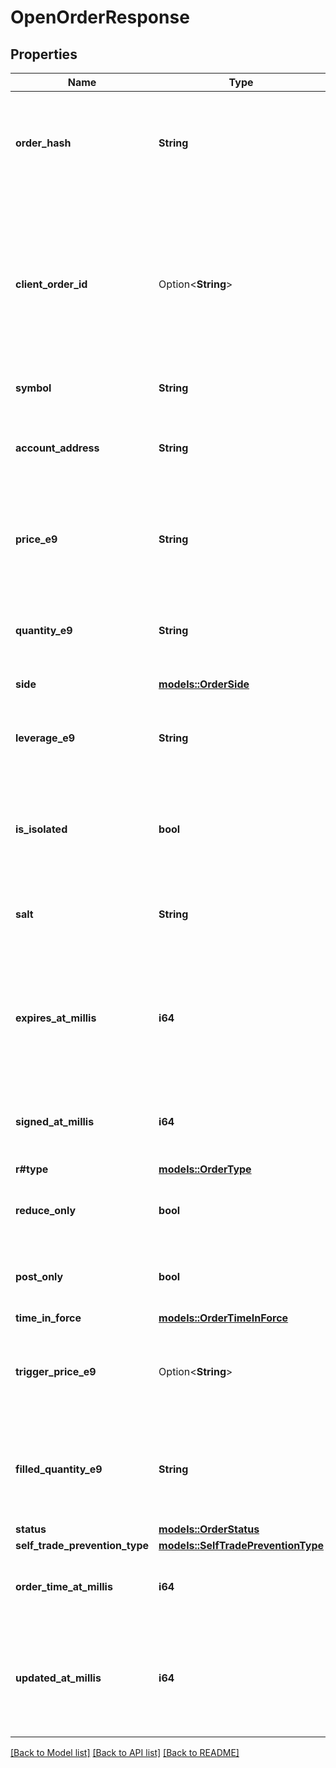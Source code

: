 # OpenOrderResponse

## Properties

Name | Type | Description | Notes
------------ | ------------- | ------------- | -------------
**order_hash** | **String** | The Order Hash, which is the default way to uniquely identify an order in the system | 
**client_order_id** | Option<**String**> | The Client Order ID, which is used a unique identifier for an order, provided by the client, in case of proprietary order management systems | [optional]
**symbol** | **String** | The market symbol | 
**account_address** | **String** | The account address of the order. May be an account user is authorized for. | 
**price_e9** | **String** | The price in base e9 of the asset to be traded. Should always be a number | 
**quantity_e9** | **String** | The quantity in base e9 of the asset to be traded. Should always be a number | 
**side** | [**models::OrderSide**](OrderSide.md) |  | 
**leverage_e9** | **String** | The leverage in base e9  of the order to be traded. Should always be a number | 
**is_isolated** | **bool** | Is this order isolated or cross margin. Note market must be set to the same mode. | [default to false]
**salt** | **String** | The random generated SALT. Should always be a number | 
**expires_at_millis** | **i64** | Unix timestamp in millis at which order will expire. Defaults to 1 month for LIMIT orders if not provided | 
**signed_at_millis** | **i64** | The timestamp in millis at which the request was signed | 
**r#type** | [**models::OrderType**](OrderType.md) |  | 
**reduce_only** | **bool** | Is this order to only reduce a position? Default false | [default to false]
**post_only** | **bool** | If set to TRUE, the order can only be a maker order | [default to false]
**time_in_force** | [**models::OrderTimeInForce**](OrderTimeInForce.md) |  | 
**trigger_price_e9** | Option<**String**> | Trigger price in base e9 for stop orders. This should always be a number | [optional]
**filled_quantity_e9** | **String** | The quantity in base e9 of the asset currently filled. This should always be a number | 
**status** | [**models::OrderStatus**](OrderStatus.md) |  | 
**self_trade_prevention_type** | [**models::SelfTradePreventionType**](SelfTradePreventionType.md) |  | 
**order_time_at_millis** | **i64** | The timestamp in millis when the order was opened | 
**updated_at_millis** | **i64** | The timestamp in millis that this order was last updated (including status updates) | 

[[Back to Model list]](../README.md#documentation-for-models) [[Back to API list]](../README.md#documentation-for-api-endpoints) [[Back to README]](../README.md)


